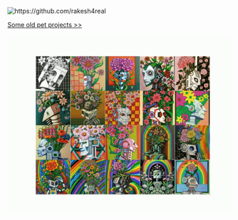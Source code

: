 
<p align="left"> <img src="https://komarev.com/ghpvc/?username=rakesh4real" alt="https://github.com/rakesh4real" /></p>

<p align="left"> <a href='https://inf800.github.io/whoami/projects'>Some old pet projects >> </a> </p>

![](./anim.gif)

<!-- 
Get in touch with twitter [![Twitter Follow: @INF800](https://img.shields.io/twitter/follow/INF800?style=social)](https://twitter.com/INF800)
 -->

